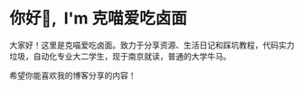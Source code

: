 # 你好👋, &nbsp;I'm 克喵爱吃卤面

大家好！这里是克喵爱吃卤面。致力于分享资源、生活日记和踩坑教程，代码实力垃圾，自动化专业大二学生，现于南京就读，普通的大学牛马。

希望你能喜欢我的博客分享的内容！